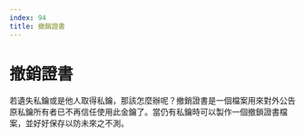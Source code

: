 ```yaml
---
index: 94
title: 撤銷證書
---
```

# 撤銷證書

若遺失私鑰或是他人取得私鑰，那該怎麼辦呢？撤銷證書是一個檔案用來對外公告原私鑰所有者已不再信任使用此金鑰了。當仍有私鑰時可以製作一個撤鎖證書檔案，並好好保存以防未來之不測。